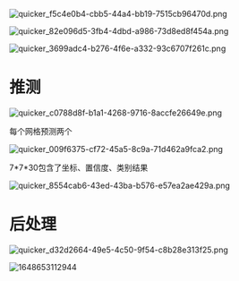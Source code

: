 



![quicker_f5c4e0b4-cbb5-44a4-bb19-7515cb96470d.png](https://s2.loli.net/2022/03/30/SpOhMr68QWbF2yg.png)



![quicker_82e096d5-3fb4-4dbd-a986-73d8ed8f454a.png](https://s2.loli.net/2022/03/30/vsYdArPIS2lMBwK.png)



![quicker_3699adc4-b276-4f6e-a332-93c6707f261c.png](https://s2.loli.net/2022/03/30/HDrgaMq4Ubh2CiE.png)



# 推测

![quicker_c0788d8f-b1a1-4268-9716-8accfe26649e.png](https://s2.loli.net/2022/03/30/ITKURLhram6AF8O.png)

每个网格预测两个

![quicker_009f6375-cf72-45a5-8c9a-71d462a9fca2.png](https://s2.loli.net/2022/03/30/fmPys3jO1xXeaS4.png)

7\*7\*30包含了坐标、置信度、类别结果

![quicker_8554cab6-43ed-43ba-b576-e57ea2ae429a.png](https://s2.loli.net/2022/03/30/vt8dCxbKTMXD3jo.png)



# 后处理





![quicker_d32d2664-49e5-4c50-9f54-c8b28e313f25.png](https://s2.loli.net/2022/03/30/Q8WsNpUHTr7S6xC.png)





![1648653112944](C:\Users\WENCHAO\AppData\Roaming\Typora\typora-user-images\1648653112944.png)





